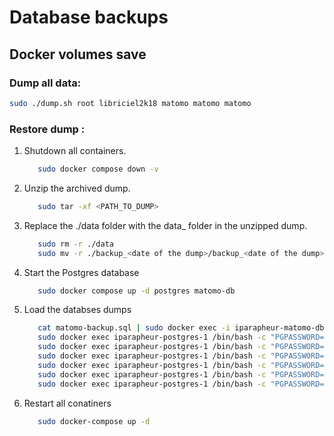 # Database backups

## Docker volumes save

### Dump all data:

```bash
sudo ./dump.sh root libriciel2k18 matomo matomo matomo
```

### Restore dump :

1. Shutdown all containers.
   ```bash
      sudo docker compose down -v
   ```
2. Unzip the archived dump.
   ```bash
      sudo tar -xf <PATH_TO_DUMP>
   ```

3. Replace the ./data folder with the data_<date of the dump> folder in the unzipped dump.
   ```bash
      sudo rm -r ./data
      sudo mv -r ./backup_<date of the dump>/backup_<date of the dump>/ ./data
   ```

4. Start the Postgres database
   ```bash
      sudo docker compose up -d postgres matomo-db
   ```

5. Load the databses dumps
   ```bash
      cat matomo-backup.sql | sudo docker exec -i iparapheur-matomo-db-1 /usr/bin/mysql -u <MATOMO_DB_USER> --password=<MATOMO_DB_PASSWORD> <MATOMO_DB_DATABASE>
      sudo docker exec iparapheur-postgres-1 /bin/bash -c "PGPASSWORD=<POSTGRES_PASSWORD> psql --username <POSTGRES_USER> alfresco" <"./data_<date of the dump>/backup_<date of the dump>-alfresco.sql"
      sudo docker exec iparapheur-postgres-1 /bin/bash -c "PGPASSWORD=<POSTGRES_PASSWORD> psql --username <POSTGRES_USER> flowable" <"./data_<date of the dump>/backup_<date of the dump>-flowable.sql"
      sudo docker exec iparapheur-postgres-1 /bin/bash -c "PGPASSWORD=<POSTGRES_PASSWORD> psql --username <POSTGRES_USER> ipcore" <"./data_<date of the dump>/backup_<date of the dump>-ipcore.sql"
      sudo docker exec iparapheur-postgres-1 /bin/bash -c "PGPASSWORD=<POSTGRES_PASSWORD> psql --username <POSTGRES_USER> keycloak" <"./data_<date of the dump>/backup_<date of the dump>-keycloak.sql"
      sudo docker exec iparapheur-postgres-1 /bin/bash -c "PGPASSWORD=<POSTGRES_PASSWORD> psql --username <POSTGRES_USER> pastellconector" <"./data_<date of the dump>/backup_<date of the dump>-pastellconector.sql"
      sudo docker exec iparapheur-postgres-1 /bin/bash -c "PGPASSWORD=<POSTGRES_PASSWORD> psql --username <POSTGRES_USER> quartz" <"./data_<date of the dump>/backup_<date of the dump>_backup-quartz.sql"
   ```

6. Restart all conatiners
   ```bash
      sudo docker-compose up -d
   ```
